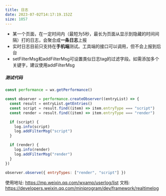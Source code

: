 ```yaml
---
title: 日志
date: 2023-07-02T14:17:19.152Z
size: 1057
---
```

- 某一个页面，在一定时间内（最短为5秒，最长为页面从显示到隐藏的时间间隔）打的日志，会聚合成**一条日志**上报
- 实时日志目前只支持在**手机端**测试。工具端的接口可以调用，但不会上报到后台
- setFilterMsg和addFilterMsg可设置类似日志tag的过滤字段。如需添加多个关键字，建议使用addFilterMsg

##### 测试代码

```javascript
const performance = wx.getPerformance()

const observer = performance.createObserver((entryList) => {
  const result = entryList.getEntries()
  const script = result.find((item) => item.entryType === "script")
  const render = result.find((item) => item.entryType === "render")

  if (script) {
    log.info(script)
    log.addFilterMsg("script")
  }

  if (render) {
    log.info(render)
    log.addFilterMsg("render")
  }
})

observer.observe({ entryTypes: ["render", "script"] })
```

使用地址: https://mp.weixin.qq.com/wxamp/userlog/list
文档: https://developers.weixin.qq.com/miniprogram/dev/framework/realtimelog

